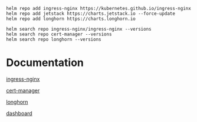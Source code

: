 ```
helm repo add ingress-nginx https://kubernetes.github.io/ingress-nginx
helm repo add jetstack https://charts.jetstack.io --force-update
helm repo add longhorn https://charts.longhorn.io

helm search repo ingress-nginx/ingress-nginx --versions
helm search repo cert-manager --versions
helm search repo longhorn --versions
```

# Documentation
[ingress-nginx](https://github.com/kubernetes/ingress-nginx)

[cert-manager](https://github.com/cert-manager/cert-manager)

[longhorn](https://github.com/longhorn/longhorn)

[dashboard](https://github.com/kubernetes/dashboard)
